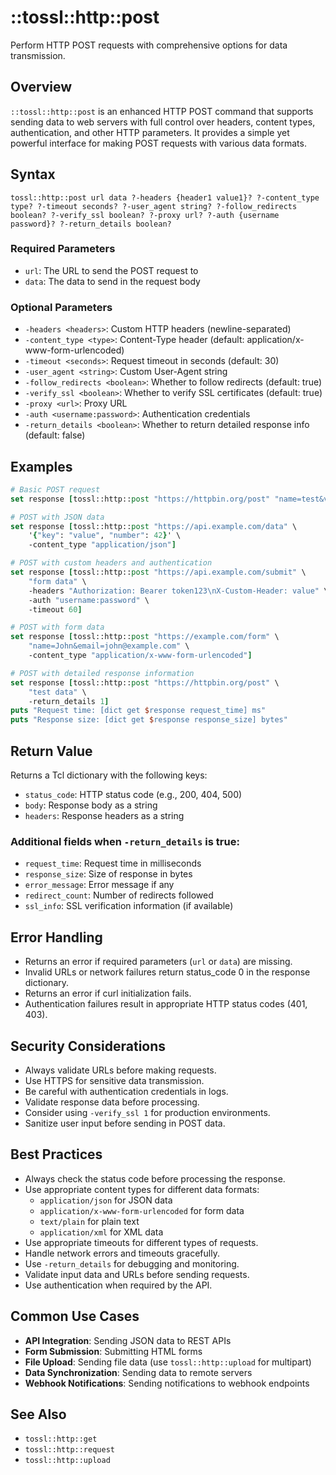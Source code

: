 # ::tossl::http::post

Perform HTTP POST requests with comprehensive options for data transmission.

## Overview

`::tossl::http::post` is an enhanced HTTP POST command that supports sending data to web servers with full control over headers, content types, authentication, and other HTTP parameters. It provides a simple yet powerful interface for making POST requests with various data formats.

## Syntax

```
tossl::http::post url data ?-headers {header1 value1}? ?-content_type type? ?-timeout seconds? ?-user_agent string? ?-follow_redirects boolean? ?-verify_ssl boolean? ?-proxy url? ?-auth {username password}? ?-return_details boolean?
```

### Required Parameters
- `url`: The URL to send the POST request to
- `data`: The data to send in the request body

### Optional Parameters
- `-headers <headers>`: Custom HTTP headers (newline-separated)
- `-content_type <type>`: Content-Type header (default: application/x-www-form-urlencoded)
- `-timeout <seconds>`: Request timeout in seconds (default: 30)
- `-user_agent <string>`: Custom User-Agent string
- `-follow_redirects <boolean>`: Whether to follow redirects (default: true)
- `-verify_ssl <boolean>`: Whether to verify SSL certificates (default: true)
- `-proxy <url>`: Proxy URL
- `-auth <username:password>`: Authentication credentials
- `-return_details <boolean>`: Whether to return detailed response info (default: false)

## Examples

```tcl
# Basic POST request
set response [tossl::http::post "https://httpbin.org/post" "name=test&value=123"]

# POST with JSON data
set response [tossl::http::post "https://api.example.com/data" \
    '{"key": "value", "number": 42}' \
    -content_type "application/json"]

# POST with custom headers and authentication
set response [tossl::http::post "https://api.example.com/submit" \
    "form data" \
    -headers "Authorization: Bearer token123\nX-Custom-Header: value" \
    -auth "username:password" \
    -timeout 60]

# POST with form data
set response [tossl::http::post "https://example.com/form" \
    "name=John&email=john@example.com" \
    -content_type "application/x-www-form-urlencoded"]

# POST with detailed response information
set response [tossl::http::post "https://httpbin.org/post" \
    "test data" \
    -return_details 1]
puts "Request time: [dict get $response request_time] ms"
puts "Response size: [dict get $response response_size] bytes"
```

## Return Value

Returns a Tcl dictionary with the following keys:
- `status_code`: HTTP status code (e.g., 200, 404, 500)
- `body`: Response body as a string
- `headers`: Response headers as a string

### Additional fields when `-return_details` is true:
- `request_time`: Request time in milliseconds
- `response_size`: Size of response in bytes
- `error_message`: Error message if any
- `redirect_count`: Number of redirects followed
- `ssl_info`: SSL verification information (if available)

## Error Handling

- Returns an error if required parameters (`url` or `data`) are missing.
- Invalid URLs or network failures return status_code 0 in the response dictionary.
- Returns an error if curl initialization fails.
- Authentication failures result in appropriate HTTP status codes (401, 403).

## Security Considerations

- Always validate URLs before making requests.
- Use HTTPS for sensitive data transmission.
- Be careful with authentication credentials in logs.
- Validate response data before processing.
- Consider using `-verify_ssl 1` for production environments.
- Sanitize user input before sending in POST data.

## Best Practices

- Always check the status code before processing the response.
- Use appropriate content types for different data formats:
  - `application/json` for JSON data
  - `application/x-www-form-urlencoded` for form data
  - `text/plain` for plain text
  - `application/xml` for XML data
- Use appropriate timeouts for different types of requests.
- Handle network errors and timeouts gracefully.
- Use `-return_details` for debugging and monitoring.
- Validate input data and URLs before sending requests.
- Use authentication when required by the API.

## Common Use Cases

- **API Integration**: Sending JSON data to REST APIs
- **Form Submission**: Submitting HTML forms
- **File Upload**: Sending file data (use `tossl::http::upload` for multipart)
- **Data Synchronization**: Sending data to remote servers
- **Webhook Notifications**: Sending notifications to webhook endpoints

## See Also
- `tossl::http::get`
- `tossl::http::request`
- `tossl::http::upload` 